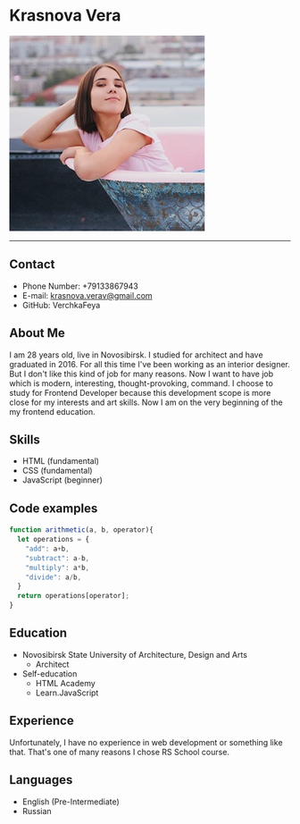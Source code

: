 # Krasnova Vera
![My Photo](photo.jpg)
___

## Contact
* Phone Number: +79133867943
* E-mail: krasnova.verav@gmail.com
* GitHub: VerchkaFeya
## About Me
I am 28 years old, live in Novosibirsk. I studied for architect and have graduated in 2016. For all this time I've been working as an interior designer. But I don't like this kind of job for many reasons. Now I want to have job which is modern, interesting, thought-provoking, command. I choose to study for Frontend Developer because this development scope is more close for my interests and art skills. Now I am on the very beginning of the my frontend education. 
## Skills
* HTML (fundamental)
* CSS (fundamental)
* JavaScript (beginner)
## Code examples 
```javascript
function arithmetic(a, b, operator){
  let operations = {
    "add": a+b,
    "subtract": a-b,
    "multiply": a*b,
    "divide": a/b,
  }
  return operations[operator]; 
}
```
## Education
* Novosibirsk State University of Architecture, Design and Arts 
  * Architect
* Self-education 
  * HTML Academy
  * Learn.JavaScript
## Experience 
Unfortunately, I have no experience in web development or something like that. That's one of many reasons I chose RS School course.
## Languages
* English (Pre-Intermediate)
* Russian